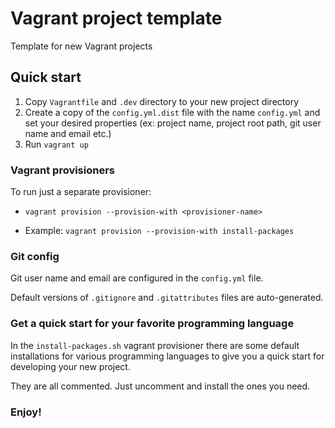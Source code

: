 # Vagrant project template
Template for new Vagrant projects

## Quick start
1. Copy `Vagrantfile` and `.dev` directory to your new project directory 
1. Create a copy of the `config.yml.dist` file with the name `config.yml` and set your desired properties (ex: project name, project root path, git user name and email etc.) 
1. Run `vagrant up`

### Vagrant provisioners
To run just a separate provisioner:
- `vagrant provision --provision-with <provisioner-name>`

- Example: `vagrant provision --provision-with install-packages`

### Git config
Git user name and email are configured in the `config.yml` file.

Default versions of `.gitignore` and `.gitattributes` files are auto-generated.

### Get a quick start for your favorite programming language 
In the `install-packages.sh` vagrant provisioner there are some default installations for various programming languages to give you a quick start for developing your new project.

They are all commented. Just uncomment and install the ones you need.  

### Enjoy!
